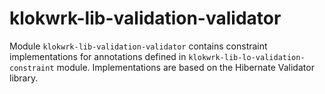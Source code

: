 # klokwrk-lib-validation-validator

Module `klokwrk-lib-validation-validator` contains constraint implementations for annotations defined in `klokwrk-lib-lo-validation-constraint` module. Implementations are based on the Hibernate
Validator library.
